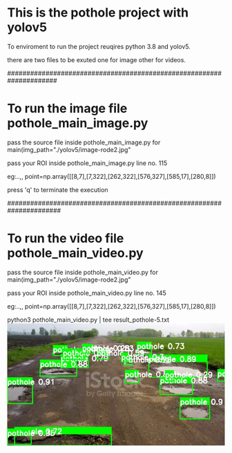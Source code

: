 # This is the pothole project with yolov5
To enviroment to run the project reuqires python 3.8 and yolov5.

there are two files to be exuted one for image other for videos.

#####################################################################
# To run the image file pothole_main_image.py

pass the source file inside pothole_main_image.py for main(img_path="./yolov5/image-rode2.jpg"

pass your ROI inside pothole_main_image.py line no. 115

eg:..,, point=np.array([[8,7],[7,322],[262,322],[576,327],[585,17],[280,8]])

press 'q' to terminate the execution 

######################################################################
# To run the video file pothole_main_video.py

pass the source file inside pothole_main_video.py for main(img_path="./yolov5/image-rode2.jpg"

pass your ROI inside pothole_main_video.py line no. 145

eg:..,, point=np.array([[8,7],[7,322],[262,322],[576,327],[585,17],[280,8]])


python3 pothole_main_video.py | tee result_pothole-5.txt
![](final_output.jpg)
